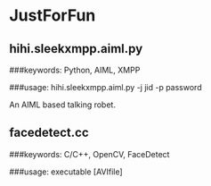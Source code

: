 # JustForFun

## hihi.sleekxmpp.aiml.py 

###keywords: 
Python, AIML, XMPP

###usage:
hihi.sleekxmpp.aiml.py -j jid -p password

An AIML based talking robet.

## facedetect.cc

###keywords: 
C/C++, OpenCV, FaceDetect

###usage:
executable [AVIfile]
